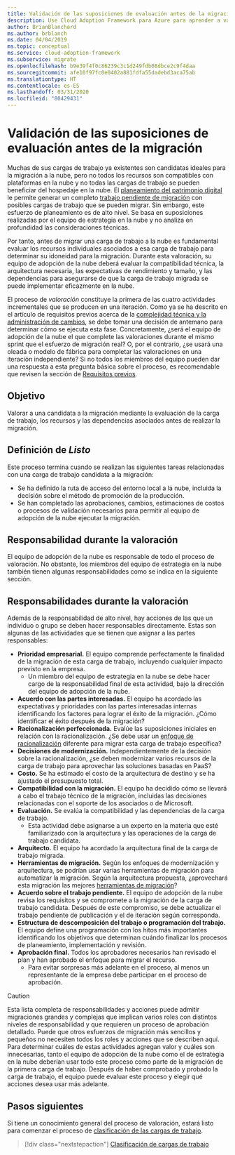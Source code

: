 ```yaml
---
title: Validación de las suposiciones de evaluación antes de la migración
description: Use Cloud Adoption Framework para Azure para aprender a validar suposiciones de valoración antes de comenzar la migración a la nube.
author: BrianBlanchard
ms.author: brblanch
ms.date: 04/04/2019
ms.topic: conceptual
ms.service: cloud-adoption-framework
ms.subservice: migrate
ms.openlocfilehash: b9e39f4f0c86239c3c1d249fdb08dbce2c9f4daa
ms.sourcegitcommit: afe10f97fc0e0402a881fdfa55dadebd3aca75ab
ms.translationtype: HT
ms.contentlocale: es-ES
ms.lasthandoff: 03/31/2020
ms.locfileid: "80429431"
---
```

# <a name="validate-assessment-assumptions-before-migration"></a>Validación de las suposiciones de evaluación antes de la migración

Muchas de sus cargas de trabajo ya existentes son candidatas ideales para la migración a la nube, pero no todos los recursos son compatibles con plataformas en la nube y no todas las cargas de trabajo se pueden beneficiar del hospedaje en la nube. El [planeamiento del patrimonio digital](../../../digital-estate/index.md) le permite generar un completo [trabajo pendiente de migración](../prerequisites/technical-complexity.md#migration-backlog-aligning-business-priorities-and-timing) con posibles cargas de trabajo que se pueden migrar. Sin embargo, este esfuerzo de planeamiento es de alto nivel. Se basa en suposiciones realizadas por el equipo de estrategia en la nube y no analiza en profundidad las consideraciones técnicas.

Por tanto, antes de migrar una carga de trabajo a la nube es fundamental evaluar los recursos individuales asociados a esa carga de trabajo para determinar su idoneidad para la migración. Durante esta valoración, su equipo de adopción de la nube deberá evaluar la compatibilidad técnica, la arquitectura necesaria, las expectativas de rendimiento y tamaño, y las dependencias para asegurarse de que la carga de trabajo migrada se puede implementar eficazmente en la nube.

El proceso de *valoración* constituye la primera de las cuatro actividades incrementales que se producen en una iteración. Como ya se ha descrito en el artículo de requisitos previos acerca de la [complejidad técnica y la administración de cambios](../prerequisites/technical-complexity.md), se debe tomar una decisión de antemano para determinar cómo se ejecuta esta fase. Concretamente, ¿será el equipo de adopción de la nube el que complete las valoraciones durante el mismo sprint que el esfuerzo de migración real? O, por el contrario, ¿se usará una oleada o modelo de fábrica para completar las valoraciones en una iteración independiente? Si no todos los miembros del equipo pueden dar una respuesta a esta pregunta básica sobre el proceso, es recomendable que revisen la sección de [Requisitos previos](../prerequisites/index.md).

## <a name="objective"></a>Objetivo

Valorar a una candidata a la migración mediante la evaluación de la carga de trabajo, los recursos y las dependencias asociados antes de realizar la migración.

## <a name="definition-of-done"></a>Definición de *Listo*

Este proceso termina cuando se realizan las siguientes tareas relacionadas con una carga de trabajo candidata a la migración:

- Se ha definido la ruta de acceso del entorno local a la nube, incluida la decisión sobre el método de promoción de la producción.
- Se han completado las aprobaciones, cambios, estimaciones de costos o procesos de validación necesarios para permitir al equipo de adopción de la nube ejecutar la migración.

## <a name="accountability-during-assessment"></a>Responsabilidad durante la valoración

El equipo de adopción de la nube es responsable de todo el proceso de valoración. No obstante, los miembros del equipo de estrategia en la nube también tienen algunas responsabilidades como se indica en la siguiente sección.

## <a name="responsibilities-during-assessment"></a>Responsabilidades durante la valoración

Además de la responsabilidad de alto nivel, hay acciones de las que un individuo o grupo se deben hacer responsables directamente. Estas son algunas de las actividades que se tienen que asignar a las partes responsables:

- **Prioridad empresarial.** El equipo comprende perfectamente la finalidad de la migración de esta carga de trabajo, incluyendo cualquier impacto previsto en la empresa.
  - Un miembro del equipo de estrategia en la nube se debe hacer cargo de la responsabilidad final de esta actividad, bajo la dirección del equipo de adopción de la nube.
- **Acuerdo con las partes interesadas.** El equipo ha acordado las expectativas y prioridades con las partes interesadas internas identificando los factores para lograr el éxito de la migración. ¿Cómo identificar el éxito después de la migración?
- **Racionalización perfeccionada.** Evalúe las suposiciones iniciales en relación con la racionalización. ¿Se debe usar un [enfoque de racionalización](../../../digital-estate/rationalize.md) diferente para migrar esta carga de trabajo específica?
- **Decisiones de modernización.** Independientemente de la decisión sobre la racionalización, ¿se deben modernizar varios recursos de la carga de trabajo para aprovechar las soluciones basadas en PaaS?
- **Costo.** Se ha estimado el costo de la arquitectura de destino y se ha ajustado el presupuesto total.
- **Compatibilidad con la migración.** El equipo ha decidido cómo se llevará a cabo el trabajo técnico de la migración, incluidas las decisiones relacionadas con el soporte de los asociados o de Microsoft.
- **Evaluación.** Se evalúa la compatibilidad y las dependencias de la carga de trabajo.
  - Esta actividad debe asignarse a un experto en la materia que esté familiarizado con la arquitectura y las operaciones de la carga de trabajo candidata.
- **Arquitecto.** El equipo ha acordado la arquitectura final de la carga de trabajo migrada.
- **Herramientas de migración.** Según los enfoques de modernización y arquitectura, se podrían usar varias herramientas de migración para automatizar la migración. Según la arquitectura propuesta, ¿aprovechará esta migración las mejores [herramientas de migración](../../../decision-guides/migrate-decision-guide/index.md)?
- **Acuerdo sobre el trabajo pendiente.** El equipo de adopción de la nube revisa los requisitos y se compromete a la migración de la carga de trabajo candidata. Después de este compromiso, se debe actualizar el trabajo pendiente de publicación y el de iteración según corresponda.
- **Estructura de descomposición del trabajo o programación del trabajo.** El equipo define una programación con los hitos más importantes identificando los objetivos que determinan cuándo finalizar los procesos de planeamiento, implementación y revisión.
- **Aprobación final.** Todos los aprobadores necesarios han revisado el plan y han aprobado el enfoque para migrar el recurso.
  - Para evitar sorpresas más adelante en el proceso, al menos un representante de la empresa debe participar en el proceso de aprobación.

> [!CAUTION]
> Esta lista completa de responsabilidades y acciones puede admitir migraciones grandes y complejas que implican varios roles con distintos niveles de responsabilidad y que requieren un proceso de aprobación detallado. Puede que otros esfuerzos de migración más sencillos y pequeños no necesiten todos los roles y acciones que se describen aquí. Para determinar cuáles de estas actividades agregan valor y cuáles son innecesarias, tanto el equipo de adopción de la nube como el de estrategia en la nube deberían usar todo este proceso como parte de la migración de la primera carga de trabajo. Después de haber comprobado y probado la carga de trabajo, el equipo puede evaluar este proceso y elegir qué acciones desea usar más adelante.

## <a name="next-steps"></a>Pasos siguientes

Si tiene un conocimiento general del proceso de valoración, estará listo para comenzar el proceso de [clasificación de las cargas de trabajo](./classify.md).

> [!div class="nextstepaction"]
> [Clasificación de cargas de trabajo](./classify.md)
